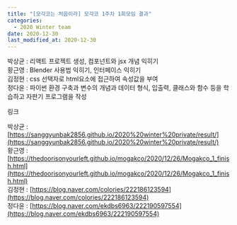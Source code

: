 ```yaml
---
title: "[모각코는 처음이라] 모각코 1주차 1회모임 결과"
categories:
  - 2020 Winter team
date: 2020-12-30
last_modified_at: 2020-12-30
---
```


박상균 : 리액트 프로젝트 생성, 컴포넌트와 jsx 개념 익히기   
황근영 : Blender 사용법 익히기, 인터페이스 익히기  
김정현 : css 선택자로 html요소에 접근하여 속성값을 부여  
정다윤 : 파이썬 환경 구축과 변수의 개념과 데이터 형식, 입출력, 클래스와 함수 등을 학습하고 자판기 프로그램을 작성  

링크  

박상균 : [https://sanggyunbak2856.github.io/2020%20winter%20private/result/](https://sanggyunbak2856.github.io/2020%20winter%20private/result/)  
황근영 : [https://thedoorisonyourleft.github.io/mogakco/2020/12/26/Mogakco_1_finish.html](https://thedoorisonyourleft.github.io/mogakco/2020/12/26/Mogakco_1_finish.html)  
김정현 : [https://blog.naver.com/colories/222186123594](https://blog.naver.com/colories/222186123594)  
정다윤 : [https://blog.naver.com/ekdbs6963/222190597554](https://blog.naver.com/ekdbs6963/222190597554)  
